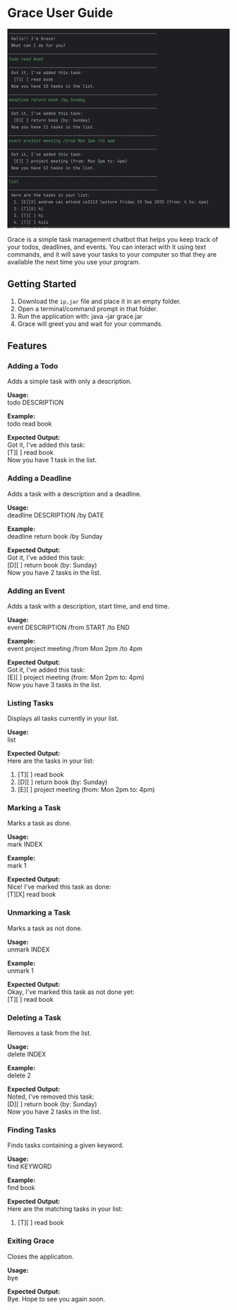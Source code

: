 # Grace User Guide

![Grace Screenshot](img.png)

Grace is a simple task management chatbot that helps you keep track of your todos, deadlines, and events. 
You can interact with it using text commands, and it will save your tasks to your computer so that they are available the next time you use your program.

## Getting Started
1. Download the `ip.jar` file and place it in an empty folder.
2. Open a terminal/command prompt in that folder.
3. Run the application with: java -jar grace.jar
4. Grace will greet you and wait for your commands.

## Features
### Adding a Todo  
Adds a simple task with only a description.

**Usage:**  
todo DESCRIPTION  

**Example:**  
todo read book  

**Expected Output:**  
Got it, I've added this task:  
[T][ ] read book  
Now you have 1 task in the list.  


### Adding a Deadline  

Adds a task with a description and a deadline.

**Usage:**  
deadline DESCRIPTION /by DATE  

**Example:**  
deadline return book /by Sunday  

**Expected Output:**  
Got it, I've added this task:  
[D][ ] return book (by: Sunday)  
Now you have 2 tasks in the list.  


### Adding an Event

Adds a task with a description, start time, and end time.

**Usage:**  
event DESCRIPTION /from START /to END  

**Example:**  
event project meeting /from Mon 2pm /to 4pm  

**Expected Output:**  
Got it, I've added this task:  
[E][ ] project meeting (from: Mon 2pm to: 4pm)  
Now you have 3 tasks in the list.  

### Listing Tasks

Displays all tasks currently in your list.

**Usage:**  
list

**Expected Output:**  
Here are the tasks in your list:
1. [T][ ] read book  
2. [D][ ] return book (by: Sunday)
3. [E][ ] project meeting (from: Mon 2pm to: 4pm)

### Marking a Task

Marks a task as done.

**Usage:**  
mark INDEX

**Example:**  
mark 1  

**Expected Output:**  
Nice! I've marked this task as done:  
[T][X] read book  

### Unmarking a Task

Marks a task as not done.

**Usage:**  
unmark INDEX  

**Example:**  
unmark 1  

**Expected Output:**  
Okay, I've marked this task as not done yet:  
[T][ ] read book

### Deleting a Task

Removes a task from the list.

**Usage:**  
delete INDEX  

**Example:**  
delete 2  

**Expected Output:**  
Noted, I've removed this task:  
[D][ ] return book (by: Sunday)  
Now you have 2 tasks in the list.

### Finding Tasks

Finds tasks containing a given keyword.

**Usage:**  
find KEYWORD  

**Example:**  
find book  

**Expected Output:**  
Here are the matching tasks in your list:  
1. [T][ ] read book

### Exiting Grace

Closes the application.

**Usage:**  
bye  

**Expected Output:**  
Bye. Hope to see you again soon.
